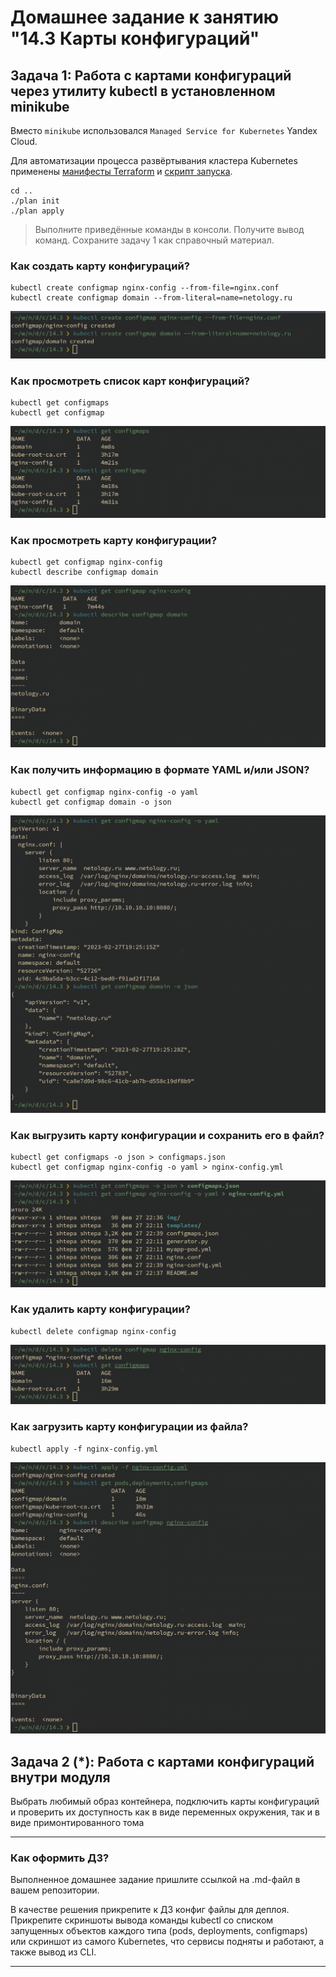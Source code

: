 # Домашнее задание к занятию "14.3 Карты конфигураций"

## Задача 1: Работа с картами конфигураций через утилиту kubectl в установленном minikube

Вместо `minikube` использовался `Managed Service for Kubernetes` Yandex Cloud.

Для автоматизации процесса развёртывания кластера Kubernetes применены [манифесты Terraform](../terraform/) и [скрипт запуска](../plan).

```ShellSession
cd ..
./plan init
./plan apply
```

> Выполните приведённые команды в консоли. Получите вывод команд. Сохраните
> задачу 1 как справочный материал.

### Как создать карту конфигураций?

```ShellSession
kubectl create configmap nginx-config --from-file=nginx.conf
kubectl create configmap domain --from-literal=name=netology.ru
```

![create_cm.png](img/create_cm.png "Создание карт конфигураций")

### Как просмотреть список карт конфигураций?

```ShellSession
kubectl get configmaps
kubectl get configmap
```

![get_cm.png](img/get_cm.png "Просмотр карт конфигураций")

### Как просмотреть карту конфигурации?

```ShellSession
kubectl get configmap nginx-config
kubectl describe configmap domain
```

![describe.png](img/describe.png "Описание карты конфигураций")

### Как получить информацию в формате YAML и/или JSON?

```ShellSession
kubectl get configmap nginx-config -o yaml
kubectl get configmap domain -o json
```

![export.png](img/export.png "Экспорт карт конфигураций")

### Как выгрузить карту конфигурации и сохранить его в файл?

```ShellSession
kubectl get configmaps -o json > configmaps.json
kubectl get configmap nginx-config -o yaml > nginx-config.yml
```

![to_file.png](img/to_file.png "Сохранение карты конфигураций в файл")

### Как удалить карту конфигурации?

```ShellSession
kubectl delete configmap nginx-config
```

![delete.png](img/delete.png "Удаление карты конфигураций")

### Как загрузить карту конфигурации из файла?

```ShellSession
kubectl apply -f nginx-config.yml
```

![apply.png](img/apply.png "Создание карты конфигурации из манифеста")

## Задача 2 (*): Работа с картами конфигураций внутри модуля

Выбрать любимый образ контейнера, подключить карты конфигураций и проверить
их доступность как в виде переменных окружения, так и в виде примонтированного
тома

---

### Как оформить ДЗ?

Выполненное домашнее задание пришлите ссылкой на .md-файл в вашем репозитории.

В качестве решения прикрепите к ДЗ конфиг файлы для деплоя. Прикрепите скриншоты вывода команды kubectl со списком запущенных объектов каждого типа (pods, deployments, configmaps) или скриншот из самого Kubernetes, что сервисы подняты и работают, а также вывод из CLI.

---
